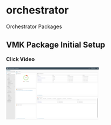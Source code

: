 # orchestrator
Orchestrator Packages

## VMK Package Initial Setup

**Click Video**

[<img src="https://github.com/vmware-cmbu-seak/aria-automation/blob/main/docs/images/orch_setup_thumbnail.png?raw=true" width="50%">](https://youtu.be/tzHkcPne32I "Install \"com.vmk.package\"")

